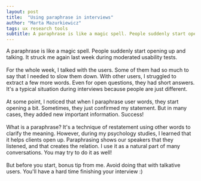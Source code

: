 ```yaml
---
layout: post
title:  "Using paraphrase in interviews"
author: "Marta Mazurkiewicz"
tags: ux research tools
subtitle: A paraphrase is like a magic spell. People suddenly start opening up and talking. It struck me again last week during moderated usability tests.
---
```


A paraphrase is like a magic spell. People suddenly start opening up and talking. It struck me again last week during moderated usability tests.<br/>
<br/>
For the whole week, I talked with the users. Some of them had so much to say that I needed to slow them down. With other users, I struggled to extract a few more words. Even for open questions, they had short answers. It's a typical situation during interviews because people are just different.<br/>
<br/>
At some point, I noticed that when I paraphrase user words, they start opening a bit. Sometimes, they just confirmed my statement. But in many cases, they added new important information. Success!<br/>
<br/>
What is a paraphrase? It's a technique of restatement using other words to clarify the meaning. However, during my psychology studies, I learned that it helps clients open up. Paraphrasing shows our speakers that they listened, and that creates the relation. I use it as a natural part of many conversations. You may try to do it as well!<br/>
<br/>
But before you start, bonus tip from me. Avoid doing that with talkative users. You'll have a hard time finishing your interview :)

